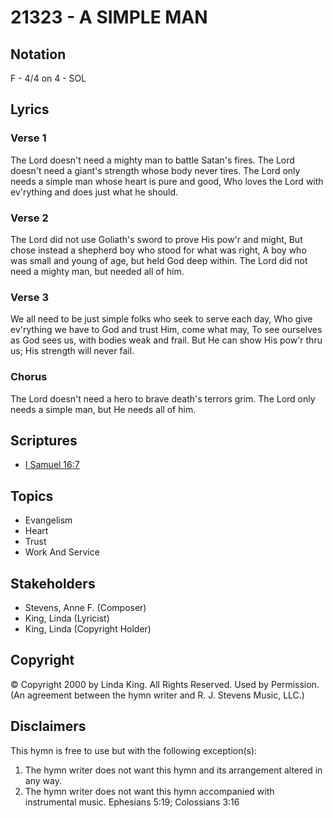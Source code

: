 # 21323 - A SIMPLE MAN

## Notation

F - 4/4 on 4 - SOL

## Lyrics

### Verse 1

The Lord doesn't need a mighty man to battle Satan's fires. The Lord doesn't need a giant's strength whose body never tires. The Lord only needs a simple man whose heart is pure and good, Who loves the Lord with ev'rything and does just what he should.

### Verse 2

The Lord did not use Goliath's sword to prove His pow'r and might, But chose instead a shepherd boy who stood for what was right, A boy who was small and young of age, but held God deep within. The Lord did not need a mighty man, but needed all of him.  

### Verse 3

We all need to be just simple folks who seek to serve each day, Who give ev'rything we have to God and trust Him, come what may, To see ourselves as God sees us, with bodies weak and frail. But He can show His pow'r thru us; His strength will never fail.

### Chorus

The Lord doesn't need a hero to brave death's terrors grim. The Lord only needs a simple man, but He needs all of him.


## Scriptures

- [I Samuel 16:7](https://www.biblegateway.com/passage/?search=I%20Samuel%2016%3A7)

## Topics

- Evangelism
- Heart
- Trust
- Work And Service

## Stakeholders

- Stevens, Anne F. (Composer)
- King, Linda (Lyricist)
- King, Linda (Copyright Holder)

## Copyright

© Copyright 2000 by Linda King. All Rights Reserved. Used by Permission.
(An agreement between the hymn writer and R. J. Stevens Music, LLC.)

## Disclaimers

This hymn is free to use but with the following exception(s):
1. The hymn writer does not want this hymn and its arrangement altered in any way.
2. The hymn writer does not want this hymn accompanied with instrumental music.
Ephesians 5:19; Colossians 3:16

